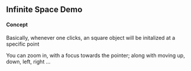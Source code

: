 ## Infinite Space Demo

#### Concept

Basically, whenever one clicks, an square object will be initalized at a specific point

You can zoom in, with a focus towards the pointer; along with moving up, down, left, right ...

